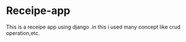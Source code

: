 # Receipe-app
This is a receipe app using django .in this i used many concept like crud operation,etc.
